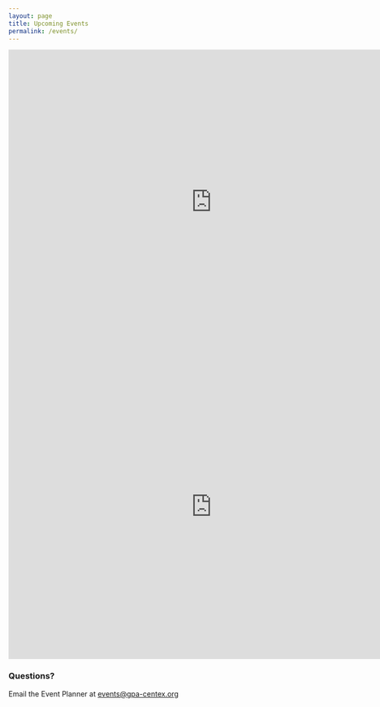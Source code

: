 ```yaml
---
layout: page
title: Upcoming Events
permalink: /events/
---
```


<div class="text-center">
<div class="calendar-container">

<div class="hidden-xs">
<iframe src="https://www.google.com/calendar/embed?showTitle=0&amp;showNav=0&amp;showPrint=0&amp;showTabs=0&amp;showCalendars=0&amp;height=600&amp;wkst=1&amp;bgcolor=%23FFFFFF&amp;src=gpactoffice%40gmail.com&amp;color=%232952A3&amp;ctz=America%2FChicago"
  style=" border-width:0 "
  width="800"
  height="600"
  frameborder="0"
  scrolling="no">
</iframe>
</div>

<div class="visible-xs">
<iframe src="https://www.google.com/calendar/embed?mode=AGENDA&amp;showTitle=0&amp;showNav=0&amp;showPrint=0&amp;showTabs=0&amp;showCalendars=0&amp;height=600&amp;wkst=1&amp;bgcolor=%23FFFFFF&amp;src=gpactoffice%40gmail.com&amp;color=%232952A3&amp;ctz=America%2FChicago"
  style=" border-width:0 "
  width="800"
  height="600"
  frameborder="0"
  scrolling="no">
</iframe>
</div>

</div>
</div>

### Questions?

Email the Event Planner at [events@gpa-centex.org](mailto:events@gpa-centex.org)
